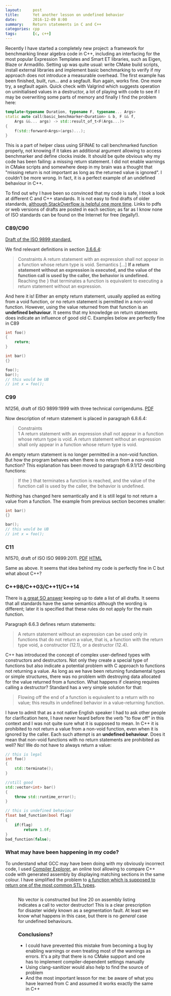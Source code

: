 ```yaml
---
layout:     post
title:      Yet another lesson on undefined behavior
date:       2016-12-09 8:00
summary:    Return statements in C and C++
categories: cpp
tags:       [c, c++]
---
```


Recently I have started a completely new project: a framework for benchmarking linear algebra code in C++, including an interfacing for the most popular Expression Templates and Smart ET libraries, such as Eigen, Blaze or Armadillo. Setting up was quite usual: write CMake build scripts, install external libraries and implement basic benchmarking to verify if my approach does not introduce a measurable overhead. The first example has been finished, built, run... and a segfault. Run again, works fine. One more try, a segfault again. Quick check with Valgrind which suggests operation on uninitialised values in a destructor, a lot of playing with code to see if I may be overwriting some parts of memory and finally I find the problem here:

```c++
template<typename Duration, typename F, typename... Args>
static auto call(basic_benchmarker<Duration> & b, F && f, 
	Args &&... args) -> std::result_of_t<F(Args...)>
{
	f(std::forward<Args>(args)...);
}
```

This is a part of helper class using SFINAE to call benchmarked function properly, not knowing if it takes an additional argument allowing to access benchmarker and define clocks inside. It should be quite obvious why my code has been failing: a missing return statement. I did not enable warnings in CMake scripts and somewhere deep in my brain was a thought that "missing return is not important as long as the returned value is ignored". I couldn't be more wrong. In fact, it is a perfect example of an undefined behaviour in C++.
 
To find out why I have been so convinced that my code is safe, I took a look at different C and C++ standards. It is not easy to find drafts of older standards, [although StackOverflow is helpful one more time](http://stackoverflow.com/questions/17014835/where-can-i-find-the-c89-c90-standards-in-pdf-format). 
Links to pdfs or web versions of drafts are posted in each section; as far as I know none of ISO standards can be found on the Internet for free (legally!).

### C89/C90
[Draft of the ISO 9899 standard.](http://port70.net/~nsz/c/c89/c89-draft.html)

We find relevant definitions in section [3.6.6.4](http://port70.net/~nsz/c/c89/c89-draft.html#3.6.6.4):

> Constraints
> A return statement with an expression shall not appear in a function whose return type is void.
> Semantics
> [...]
> **If a return statement without an expression is executed, and the value of the function call is used by the caller, the behavior is undefined.** Reaching the } that terminates a function is equivalent to executing a return statement without an expression.

And here it is! Either an empty return statement, usually applied as exiting from a void function, or no return statement is permitted in a non-void function. However, using the value returned from that function is an **undefined behaviour**. It seems that my knowledge on return statements does indicate an influence of good old C. Examples below are perfectly fine in C89

```c
int foo()
{
	return;
}

int bar()
{}

foo();
bar();
// this would be UB
// int x = foo();
```


### C99
N1256, draft of ISO 9899:1999 with three technical corrigendums. [PDF](http://www.open-std.org/jtc1/sc22/wg14/www/standards.html#9899)

Now description of return statement is placed in paragraph 6.8.6.4:

> Constraints  
1 A return statement with an expression shall not appear in a function whose return type is void. A return statement without an expression shall only appear in a function whose return type is void.

An empty return statement is no longer permitted in a non-void function. But how the program behaves when there is no return from a non-void function? This explanation has been moved to paragraph 6.9.1/12 describing functions:

> If the } that terminates a function is reached, and the value of the function call is used by the caller, the behavior is undefined.

Nothing has changed here semantically and it is still legal to not return a value from a function. The example from previous section becomes smaller:

```c
int bar()
{}

bar();
// this would be UB
// int x = foo();
```


### C11
N1570, draft of ISO ISO 9899:2011. [PDF](http://www.open-std.org/jtc1/sc22/wg14/www/standards.html#9899) [HTML](http://port70.net/~nsz/c/c11/n1570.html)

Same as above. It seems that idea behind my code is perfectly fine in C but what about C++?

### C++98/C++03/C++11/C++14

There is [a great SO answer](http://stackoverflow.com/a/4653479) keeping up to date a list of all drafts. It seems that all standards have the same semantics although the wording is different; later it is specified that these rules do not apply for the main function. 

Paragraph 6.6.3 defines return statements:

> A return statement without an expression can be used only in functions that do not return a value, that is, a function with the return type void, a constructor (12.1), or a destructor (12.4).

C++ has introduced the concept of complex user-defined types with constructors and destructors. Not only they create a special type of functions but also indicate a potential problem with C approach to functions not returning a value. As long as we have been returning fundamental types or simple structures, there was no problem with destroying data allocated for the value returned from a function. What happens if cleaning requires calling a destructor? Standard has a very simple solution for that:

> Flowing off the end of a function is equivalent to a return with no value; this results in undefined behavior in a value-returning function.

I have to admit that as a not native English speaker I had to ask other people for clarification here, I have never heard before the verb "to flow off" in this context and I was not quite sure what it is supposed to mean. In C++ it is prohibited to not return a value from a non-void function, even when it is ignored by the caller. Each such attempt is an **undefined behaviour**. Does it mean that non-void functions with no return statements are prohibited as well? No! We do not have to always return a value:

```c++
// this is legal
int foo()
{
	std::terminate();
}

//still good
std::vector<int> bar()
{
	throw std::runtime_error();
}	

// this is undefined behaviour
float bad_function(bool flag)
{
	if(flag)
		return 1.0f;
}
bad_function(false);
```

### What may have been happening in my code?

To understand what GCC may have been doing with my obviously incorrect code, I used [Compiler Explorer](https://godbolt.org/), an online tool allowing to compare C++ code with generated assembly by displaying matching sections in the same colour. I have simplified the problem to [a function which is supposed to return one of the most common STL types](https://godbolt.org/g/KYPWnD).

<div style="vertical-align:middle; text-align:center">
  <a href="/assets/img/blogposts/2016_12_compiler_explorer.png">
    <img class="img-fluid rounded z-depth-1" src="{{ '/assets/img/blogposts/2016_12_compiler_explorer.png' | relative_url }}" alt="" title="Compiler explorer."/>
  </a>
</div>
<figure>

No vector is constructed but line 20 on assembly listing indicates a call to vector destructor! This is a clear prescription for disaster widely known as a segmentation fault. At least we know what happens in this case, but there is no *general* case for undefined behaviours.

### Conclusions?

* I could have prevented this mistake from becoming a bug by enabling warnings or even treating most of the warnings as errors. It's a pity that there is no CMake support and one has to implement compiler-dependent settings manually
* Using clang-sanitizer would also help to find the source of problem
* And the most important lesson for me: be aware of what you have learned from C and assumed it works exactly the same in C++

